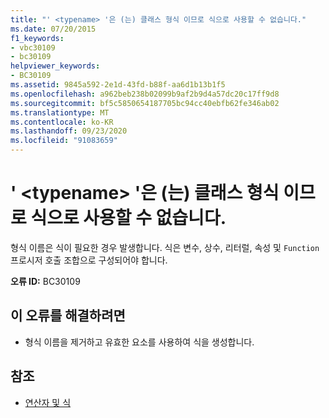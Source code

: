```yaml
---
title: "' <typename> '은 (는) 클래스 형식 이므로 식으로 사용할 수 없습니다."
ms.date: 07/20/2015
f1_keywords:
- vbc30109
- bc30109
helpviewer_keywords:
- BC30109
ms.assetid: 9845a592-2e1d-43fd-b88f-aa6d1b13b1f5
ms.openlocfilehash: a962beb238b02099b9af2b9d4a57dc20c17ff9d8
ms.sourcegitcommit: bf5c5850654187705bc94cc40ebfb62fe346ab02
ms.translationtype: MT
ms.contentlocale: ko-KR
ms.lasthandoff: 09/23/2020
ms.locfileid: "91083659"
---
```

# <a name="typename-is-a-class-type-and-cannot-be-used-as-an-expression"></a>' \<typename> '은 (는) 클래스 형식 이므로 식으로 사용할 수 없습니다.

형식 이름은 식이 필요한 경우 발생합니다. 식은 변수, 상수, 리터럴, 속성 및 `Function` 프로시저 호출 조합으로 구성되어야 합니다.  
  
 **오류 ID:** BC30109  
  
## <a name="to-correct-this-error"></a>이 오류를 해결하려면  
  
- 형식 이름을 제거하고 유효한 요소를 사용하여 식을 생성합니다.  
  
## <a name="see-also"></a>참조

- [연산자 및 식](../programming-guide/language-features/operators-and-expressions/index.md)
